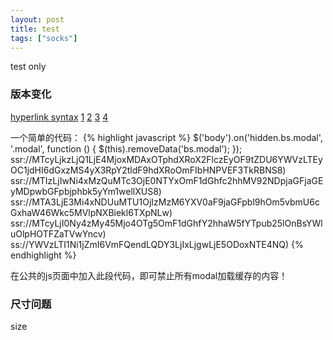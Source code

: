 ```yaml
---
layout: post
title: test
tags: ["socks"]
---
```

   test only

### 版本变化
[hyperlink syntax](ssr://MTcyLjkzLjQ1LjE4MjoxMDAxOTphdXRoX2FlczEyOF9tZDU6YWVzLTEyOC1jdHI6dGxzMS4yX3RpY2tldF9hdXRoOmFIbHNPVEF3TkRBNS8)
[1](ssr://MTIzLjIwNi4xMzQuMTc3OjE0NTYxOmF1dGhfc2hhMV92NDpjaGFjaGEyMDpwbGFpbjphbk5yYm1wellXUS8)
[2](ssr://MTA3LjE3Mi4xNDUuMTU1OjIzMzM6YXV0aF9jaGFpbl9hOm5vbmU6cGxhaW46Wkc5MVlpNXBiekl6TXpNLw)
[3](ssr://MTcyLjI0Ny4zMy45Mjo4OTg5OmF1dGhfY2hhaW5fYTpub25lOnBsYWluOlpHOTFZaTVwYncv)
[4](ss://YWVzLTI1Ni1jZmI6VmFQendLQDY3LjIxLjgwLjE5ODoxNTE4NQ)

一个简单的代码：
{% highlight javascript %}
$('body').on('hidden.bs.modal', '.modal', function () {
    $(this).removeData('bs.modal');
});
ssr://MTcyLjkzLjQ1LjE4MjoxMDAxOTphdXRoX2FlczEyOF9tZDU6YWVzLTEyOC1jdHI6dGxzMS4yX3RpY2tldF9hdXRoOmFIbHNPVEF3TkRBNS8)
ssr://MTIzLjIwNi4xMzQuMTc3OjE0NTYxOmF1dGhfc2hhMV92NDpjaGFjaGEyMDpwbGFpbjphbk5yYm1wellXUS8)
ssr://MTA3LjE3Mi4xNDUuMTU1OjIzMzM6YXV0aF9jaGFpbl9hOm5vbmU6cGxhaW46Wkc5MVlpNXBiekl6TXpNLw)
ssr://MTcyLjI0Ny4zMy45Mjo4OTg5OmF1dGhfY2hhaW5fYTpub25lOnBsYWluOlpHOTFZaTVwYncv)
ss://YWVzLTI1Ni1jZmI6VmFQendLQDY3LjIxLjgwLjE5ODoxNTE4NQ)
{% endhighlight %}

在公共的js页面中加入此段代码，即可禁止所有modal加载缓存的内容！

### 尺寸问题

size

